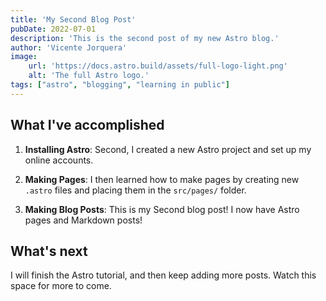 ```yaml
---
title: 'My Second Blog Post'
pubDate: 2022-07-01
description: 'This is the second post of my new Astro blog.'
author: 'Vicente Jorquera'
image:
    url: 'https://docs.astro.build/assets/full-logo-light.png'
    alt: 'The full Astro logo.'
tags: ["astro", "blogging", "learning in public"]
---
```


## What I've accomplished

1. **Installing Astro**: Second, I created a new Astro project and set up my online accounts.

2. **Making Pages**: I then learned how to make pages by creating new `.astro` files and placing them in the `src/pages/` folder.

3. **Making Blog Posts**: This is my Second blog post! I now have Astro pages and Markdown posts!

## What's next

I will finish the Astro tutorial, and then keep adding more posts. Watch this space for more to come.